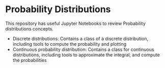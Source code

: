 # Probability Distributions
This repository has useful Jupyter Notebooks to review Probability distributions concepts.
* Discrete distributions: Contains a class of a discrete distribution, including tools to compute the probability and plotting
* Continuous probability distribution: Contains a class for continuous distributions, including tools to approximate the integral, and compute the probabilities

